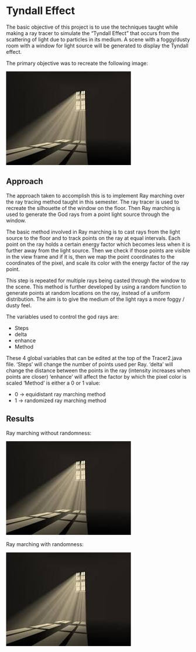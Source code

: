 # Tyndall Effect

The basic objective of this project is to use the techniques taught while making a 
ray tracer to simulate the “Tyndall Effect” that occurs from the scattering of light 
due to particles in its medium. A scene with a foggy/dusty room with a window for 
light source will be generated to display the Tyndall effect.

The primary objective was to recreate the following image:

![Target image](Tyndall_effect_target.jpg)

## Approach

The approach taken to accomplish this is to implement Ray marching over the ray 
tracing method taught in this semester. The ray tracer is used to recreate the silhouette 
of the window on the floor. Then Ray marching is used to generate the God rays from 
a point light source through the window.

The basic method involved in Ray marching is to cast rays from the light source to the 
floor and to track points on the ray at equal intervals. Each point on the ray holds a 
certain energy factor which becomes less when it is further away from the light 
source. Then we check if those points are visible in the view frame and if it is, then we 
map the point coordinates to the coordinates of the pixel, and scale its color with the 
energy factor of the ray point.

This step is repeated for multiple rays being casted through the window to the scene. 
This method is further developed by using a random function to generate points at 
random locations on the ray, instead of a uniform distribution. The aim is to give the 
medium of the light rays a more foggy / dusty feel.

The variables used to control the god rays are: 
 * Steps
 * delta
 * enhance
 * Method

These 4 global variables that can be edited at the top of the Tracer2.java file. ‘Steps’ 
will change the number of points used per Ray. ‘delta’ will change the distance 
between the points in the ray (intensity increases when points are closer) ‘enhance’ 
will affect the factor by which the pixel color is scaled ‘Method’ is either a 0 or 1 
value: 
* 0 -> equidistant ray marching method 
* 1 -> randomized ray marching method

## Results

Ray marching without randomness:

![Ray marching without randomness](Tyndall_effect_target.jpg)

Ray marching with randomness:

![Ray marching with randomness](Tyndall_effect_target.jpg)
